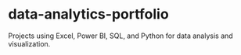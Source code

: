 # data-analytics-portfolio
Projects using Excel, Power BI, SQL, and Python for data analysis and visualization.
